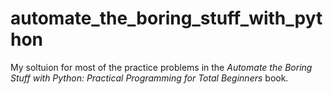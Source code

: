 # automate_the_boring_stuff_with_python
My soltuion for most of the practice problems in the *Automate the Boring Stuff with Python: Practical Programming for Total Beginners* book.

